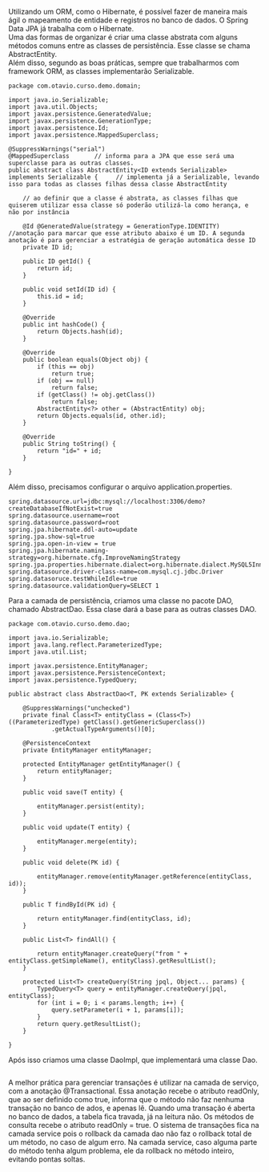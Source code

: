 Utilizando um ORM, como o Hibernate, é possível fazer de maneira mais ágil o mapeamento de entidade e registros no banco de dados. O Spring Data JPA já trabalha com o Hibernate.<br>
Uma das formas de organizar é criar uma classe abstrata com alguns métodos comuns entre as classes de persistência. Esse classe se chama AbstractEntity.<br>
Além disso, segundo as boas práticas, sempre que trabalharmos com framework ORM, as classes implementarão Serializable.
```
package com.otavio.curso.demo.domain;

import java.io.Serializable;
import java.util.Objects;
import javax.persistence.GeneratedValue;
import javax.persistence.GenerationType;
import javax.persistence.Id;
import javax.persistence.MappedSuperclass;

@SuppressWarnings("serial")
@MappedSuperclass		// informa para a JPA que esse será uma superclasse para as outras classes.
public abstract class AbstractEntity<ID extends Serializable> implements Serializable {		// implementa já a Serializable, levando isso para todas as classes filhas dessa classe AbstractEntity

	// ao definir que a classe é abstrata, as classes filhas que quiserem utilizar essa classe só poderão utilizá-la como herança, e não por instância
	
	@Id @GeneratedValue(strategy = GenerationType.IDENTITY)		//anotação para marcar que esse atributo abaixo é um ID. A segunda anotação é para gerenciar a estratégia de geração automática desse ID
	private ID id;

	public ID getId() {
		return id;
	}

	public void setId(ID id) {
		this.id = id;
	}

	@Override
	public int hashCode() {
		return Objects.hash(id);
	}

	@Override
	public boolean equals(Object obj) {
		if (this == obj)
			return true;
		if (obj == null)
			return false;
		if (getClass() != obj.getClass())
			return false;
		AbstractEntity<?> other = (AbstractEntity) obj;
		return Objects.equals(id, other.id);
	}

	@Override
	public String toString() {
		return "id=" + id;
	}
	
}
```

Além disso, precisamos configurar o arquivo application.properties.
```
spring.datasource.url=jdbc:mysql://localhost:3306/demo?createDatabaseIfNotExist=true
spring.datasource.username=root
spring.datasource.password=root
spring.jpa.hibernate.ddl-auto=update
spring.jpa.show-sql=true
spring.jpa.open-in-view = true
spring.jpa.hibernate.naming-strategy=org.hibernate.cfg.ImproveNamingStrategy
spring.jpa.properties.hibernate.dialect=org.hibernate.dialect.MySQL5InnoDBDialect
spring.datasource.driver-class-name=com.mysql.cj.jdbc.Driver
spring.datasoruce.testWhileIdle=true
spring.datasource.validationQuery=SELECT 1
```

Para a camada de persistência, criamos uma classe no pacote DAO, chamado AbstractDao. Essa clase dará a base para as outras classes DAO.
```
package com.otavio.curso.demo.dao;

import java.io.Serializable;
import java.lang.reflect.ParameterizedType;
import java.util.List;

import javax.persistence.EntityManager;
import javax.persistence.PersistenceContext;
import javax.persistence.TypedQuery;

public abstract class AbstractDao<T, PK extends Serializable> {

	@SuppressWarnings("unchecked")
	private final Class<T> entityClass = (Class<T>) ((ParameterizedType) getClass().getGenericSuperclass())
			.getActualTypeArguments()[0];

	@PersistenceContext
	private EntityManager entityManager;

	protected EntityManager getEntityManager() {
		return entityManager;
	}

	public void save(T entity) {

		entityManager.persist(entity);
	}

	public void update(T entity) {

		entityManager.merge(entity);
	}

	public void delete(PK id) {

		entityManager.remove(entityManager.getReference(entityClass, id));
	}

	public T findById(PK id) {

		return entityManager.find(entityClass, id);
	}

	public List<T> findAll() {

		return entityManager.createQuery("from " + entityClass.getSimpleName(), entityClass).getResultList();
	}

	protected List<T> createQuery(String jpql, Object... params) {
		TypedQuery<T> query = entityManager.createQuery(jpql, entityClass);
		for (int i = 0; i < params.length; i++) {
			query.setParameter(i + 1, params[i]);
		}
		return query.getResultList();
	}

}

```

Após isso criamos uma classe DaoImpl, que implementará uma classe Dao.

```

```

A melhor prática para gerenciar transações é utilizar na camada de serviço, com a anotação @Transactional. Essa anotação recebe o atributo readOnly, que ao ser definido como true, informa que o método não faz nenhuma transação no banco de ados, e apenas lê. Quando uma transação é aberta no banco de dados, a tabela fica travada, já na leitura não. Os métodos de consulta recebe o atributo readOnly = true. O sistema de transações fica na camada service pois o rollback da camada dao não faz o rollback total de um método, no caso de algum erro. Na camada service, caso alguma parte do método tenha algum problema, ele da rollback no método inteiro, evitando pontas soltas.